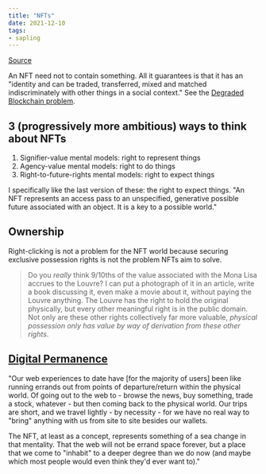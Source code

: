 ```yaml
---
title: "NFTs"
date: 2021-12-10
tags:
- sapling
---
```


[Source](https://studio.ribbonfarm.com/p/magic-beans)

An NFT need not to contain something. All it guarantees is that it has an "identity and can be traded, transferred, mixed and matched indiscriminately with other things in a social context." See the [Degraded Blockchain problem](thoughts/Degraded%20Blockchain%20problem.md).

## 3 (progressively more ambitious) ways to think about NFTs

1.  Signifier-value mental models: right to represent things
2.  Agency-value mental models: right to do things
3.  Right-to-future-rights mental models: right to expect things

I specifically like the last version of these: the right to expect things. "An NFT represents an access pass to an unspecified, generative possible future associated with an object. It is a key to a possible world."

## Ownership
Right-clicking is not a problem for the NFT world because securing exclusive possession rights is not the problem NFTs aim to solve.

> Do you _really_ think 9/10ths of the value associated with the Mona Lisa accrues to the Louvre? I can put a photograph of it in an article, write a book discussing it, even make a movie about it, without paying the Louvre anything. The Louvre has the right to hold the original physically, but every other meaningful right is in the public domain. Not only are these other rights collectively far more valuable, _physical possession only has value by way of derivation from these other rights_.

## [Digital Permanence](thoughts/digital%20permanence.md)
"Our web experiences to date have [for the majority of users] been like running errands out from points of departure/return within the physical world. Of going out to the web to - browse the news, buy something, trade a stock, whatever - but then coming back to the physical world. Our trips are short, and we travel lightly - by necessity - for we have no real way to "bring" anything with us from site to site besides our wallets.

The NFT, at least as a concept, represents something of a sea change in that mentality. That the web will not be errand space forever, but a place that we come to "inhabit" to a deeper degree than we do now (and maybe which most people would even think they'd ever want to)."